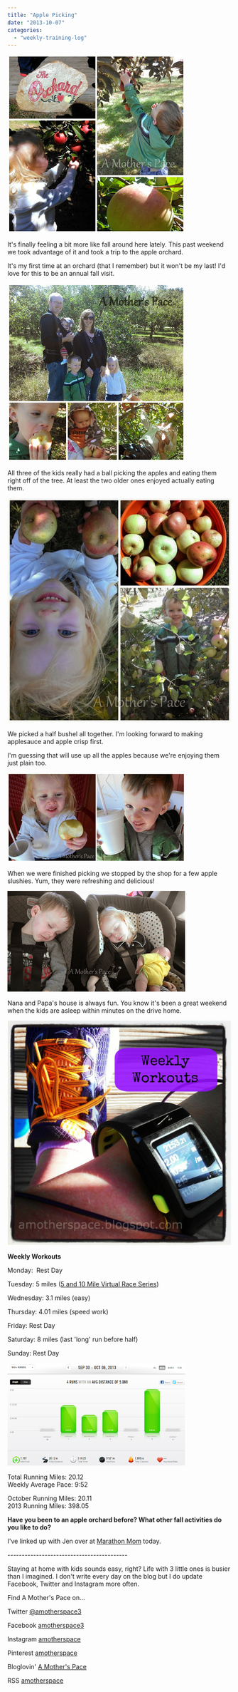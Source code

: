 ```yaml
---
title: "Apple Picking"
date: "2013-10-07"
categories: 
  - "weekly-training-log"
---
```


[![Apple Picking | A Mother's Pace](images/Orchard1.jpg "Apple Picking | A Mother's Pace")](http://amotherspace.net/wp-content/uploads/2013/10/Orchard11.jpg)

  
It's finally feeling a bit more like fall around here lately. This past weekend we took advantage of it and took a trip to the apple orchard.   
  
It's my first time at an orchard (that I remember) but it won't be my last! I'd love for this to be an annual fall visit.  
  
  

[![Apple Picking | A Mother's Pace](images/Orchard2.jpg "Apple Picking | A Mother's Pace")](http://amotherspace.net/wp-content/uploads/2013/10/Orchard21.jpg)

  
All three of the kids really had a ball picking the apples and eating them right off of the tree. At least the two older ones enjoyed actually eating them.   
  
  

[![Apple Picking | A Mother's Pace](images/Orchard3.jpg "Apple Picking | A Mother's Pace")](http://amotherspace.net/wp-content/uploads/2013/10/Orchard31.jpg)

  
We picked a half bushel all together. I'm looking forward to making applesauce and apple crisp first.  
  
I'm guessing that will use up all the apples because we're enjoying them just plain too.  
  

[![Apple Picking | A Mother's Pace](images/Orchard4.jpg "Apple Picking | A Mother's Pace")](http://amotherspace.net/wp-content/uploads/2013/10/Orchard41.jpg)

  
When we were finished picking we stopped by the shop for a few apple slushies. Yum, they were refreshing and delicious!  
  
  

[![Apple Picking | A Mother's Pace](images/IMAG2747.jpg "Apple Picking | A Mother's Pace")](http://amotherspace.net/wp-content/uploads/2013/10/IMAG27471.jpg)

  
Nana and Papa's house is always fun. You know it's been a great weekend when the kids are asleep within minutes on the drive home.  
  
  

[![Weekly Workouts | A Mother's Pace](images/Weekly+Workouts6.jpg "Weekly Workouts | A Mother's Pace")](http://amotherspace.net/wp-content/uploads/2013/10/Weekly+Workouts7.jpg)

  
**Weekly Workouts**  
  
Monday:  Rest Day  
  
Tuesday: 5 miles ([5 and 10 Mile Virtual Race Series](http://amotherspace.blogspot.com/2013/10/octobers-fall-5-and-10-virtual-race.html#.UlIU-SRQEYk))  
  
Wednesday: 3.1 miles (easy)  
  
Thursday: 4.01 miles (speed work)  
  
Friday: Rest Day  
  
Saturday: 8 miles (last 'long' run before half)  
  
Sunday: Rest Day  
  
  

[![Weekly Training Log | A Mother's Pace](images/NikeOct6.PNG "Weekly Training Log | A Mother's Pace")](http://2.bp.blogspot.com/-2rdHfJV6InM/UlITYZbTMYI/AAAAAAAAQHM/hLaQek2_amE/s1600/NikeOct6.PNG)

  
Total Running Miles: 20.12  
Weekly Average Pace: 9:52  
  
October Running Miles: 20.11  
2013 Running Miles: 398.05  
  
  
  

**Have you been to an apple orchard before? What other fall activities do you like to do?**

  
I've linked up with Jen over at [Marathon Mom](http://www.runnershoe.blogspot.com/2013/10/a-race-and-maybe-im-backmarathon-monday.html) today.  
  
  

\------------------------------------------

  

Staying at home with kids sounds easy, right? Life with 3 little ones is busier than I imagined. I don't write every day on the blog but I do update Facebook, Twitter and Instagram more often.   
  
Find A Mother's Pace on...  
  
Twitter [@amotherspace3](https://twitter.com/amotherspace3)  
  
Facebook [amotherspace3](http://facebook.com/amotherspace3)  
  
Instagram [amotherspace](http://instagram.com/amotherspace)  
  
Pinterest [amotherspace](http://pinterest.com/amotherspace/)  
  
Bloglovin' [A Mother's Pace](http://www.bloglovin.com/en/blog/6680087)  
  
RSS [amotherspace](http://feeds.feedburner.com/amotherspace)
